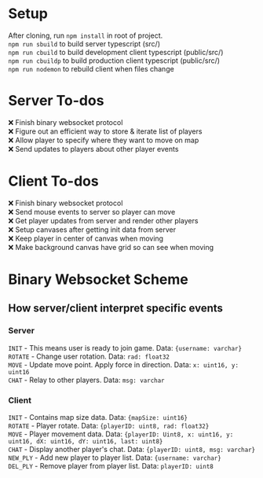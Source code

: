 # Setup

After cloning, run `npm install` in root of project.  
`npm run sbuild` to build server typescript (src/)  
`npm run cbuild` to build development client typescript (public/src/)  
`npm run cbuildp` to build production client typescript (public/src/)  
`npm run nodemon` to rebuild client when files change  

# Server To-dos

❌ Finish binary websocket protocol  
❌ Figure out an efficient way to store & iterate list of players  
❌ Allow player to specify where they want to move on map  
❌ Send updates to players about other player events  

# Client To-dos

❌ Finish binary websocket protocol  
❌ Send mouse events to server so player can move  
❌ Get player updates from server and render other players  
❌ Setup canvases after getting init data from server  
❌ Keep player in center of canvas when moving  
❌ Make background canvas have grid so can see when moving  

# Binary Websocket Scheme

## How server/client interpret specific events

### Server

`INIT` - This means user is ready to join game. Data: `{username: varchar}`  
`ROTATE` - Change user rotation. Data: `rad: float32`  
`MOVE` - Update move point. Apply force in direction. Data: `x: uint16, y: uint16`  
`CHAT` - Relay to other players. Data: `msg: varchar`

### Client

`INIT` - Contains map size data. Data: `{mapSize: uint16}`  
`ROTATE` - Player rotate. Data: `{playerID: uint8, rad: float32}`  
`MOVE` - Player movement data. Data: `{playerID: Uint8, x: uint16, y: uint16, dX: uint16, dY: uint16, last: uint8}`  
`CHAT` - Display another player's chat. Data: `{playerID: uint8, msg: varchar}`  
`NEW_PLY` - Add new player to player list. Data: `{username: varchar}`  
`DEL_PLY` - Remove player from player list. Data: `playerID: uint8`  